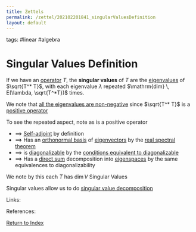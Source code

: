 ```yaml
---
title: Zettels
permalink: /zettel/202102201841_singularValuesDefinition
layout: default
---
```

tags: #linear #algebra

# Singular Values Definition

If we have an [operator](202102082104_operatorDefinition) $T$, the **singular values** of $T$ are the 
[eigenvalues](202102120912_eigenvalueDefinition) of $\sqrt{T^* T}$, with each eigenvalue $\lambda$ repeated 
$\mathrm{dim} \, E(\lambda, \sqrt{T^*T})$ times.

We note that [all the eigenvalues are non-negative](202102201218_equivalencesPositiveOperator) since $\sqrt{T^* T}$ is 
a [positive operator](202102201207_positiveOperatorDefinition)

To see the repeated aspect, note as is a positive operator
- $\implies$ [Self-adjoint](202102162040_selfAdjointOperator) by definition
- $\implies$ Has an [orthonormal basis](202102142105_orthonormalBasisDefinition) of [eigenvectors](202102120943_eigenvectorDefinition) 
  by the [real spectral theorem](202102191218_realSpectralTheorem)
- $\implies$ is [diagonalizable](202102141037_diagonalizableDefinition) by the [conditions equivalent to diagonalizable](202102141040_conditionsDiagonalizablity)
- $\implies$ Has a [direct sum](202102061512_directSumDefinition) decomposition into [eigenspaces](202102141026_eigenspaceDefinition) 
  by the same equivalences to diagonalizability
  
We note by this each $T$ has $\mathrm{dim} \, V$ Singular Values

Singular values allow us to do [singular value decomposition](202102201910_singularValueDecomposition)

Links: 

References: 

[Return to Index](index)